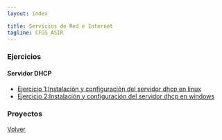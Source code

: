 ```yaml
---
layout: index

title: Servicios de Red e Internet
tagline: CFGS ASIR
---
```


### Ejercicios
#### Servidor DHCP
* [Ejercicio 1:Instalación y configuración del servidor dhcp en linux](e_dhcp_1)
* [Ejercicio 2:Instalación y configuración del servidor dhcp en windows](e_dhcp_2)

### Proyectos


[Volver](http://josedom24.github.io)
